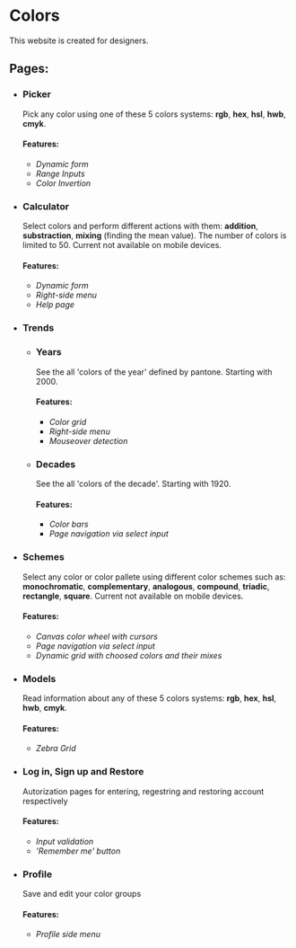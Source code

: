 # Colors

This website is created for designers.

## Pages:
- ### Picker
	Pick any color using one of these 5 colors systems: **rgb**, **hex**, **hsl**, **hwb**, **cmyk**.
	#### Features:
	- *Dynamic form*
	- *Range Inputs*
	- *Color Invertion*

- ### Calculator
	Select colors and perform different actions with them: **addition**, **substraction**, **mixing** (finding the mean value). The number of colors is limited to 50. Current not available on mobile devices.
	#### Features:
	- *Dynamic form*
	- *Right-side menu*
	- *Help page*

- ### Trends
	- ### Years
		See the all 'colors of the year' defined by pantone. Starting with 2000.
		#### Features:
		- *Color grid*
		- *Right-side menu*
		- *Mouseover detection*
	- ### Decades
		See the all 'colors of the decade'. Starting with 1920.
		#### Features:
		- *Color bars*
		- *Page navigation via select input*

- ### Schemes
	Select any color or color pallete using different color schemes such as: **monochromatic**, **complementary**, **analogous**, **compound**, **triadic**, **rectangle**, **square**. Current not available on mobile devices.
	#### Features:
	- *Canvas color wheel with cursors*
	- *Page navigation via select input*
	- *Dynamic grid with choosed colors and their mixes*

- ### Models
	Read information about any of these 5 colors systems: **rgb**, **hex**, **hsl**, **hwb**, **cmyk**.
	#### Features:
	- *Zebra Grid*
	
- ### Log in, Sign up and Restore
	Autorization pages for entering, regestring and restoring account respectively
	#### Features:
	- *Input validation*
	- *'Remember me' button*

- ### Profile
	Save and edit your color groups
	#### Features:
	- *Profile side menu*
